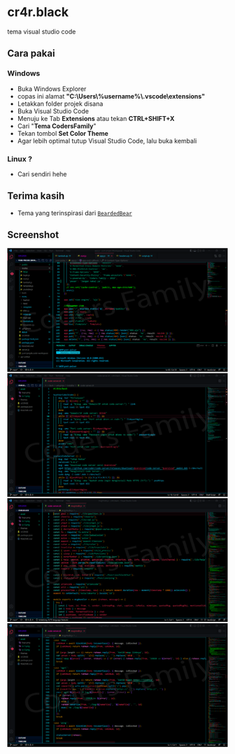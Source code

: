 # cr4r.black
tema visual studio code

## Cara pakai
### Windows
- Buka Windows Explorer
- copas ini alamat <b>"C:\Users\\%username%\\.vscode\extensions\"</b>
- Letakkan folder projek disana
- Buka Visual Studio Code
- Menuju ke Tab <b>Extensions</b> atau tekan <b>CTRL+SHIFT+X</b>
- Cari "<b>Tema CodersFamily</b>"
- Tekan tombol <b>Set Color Theme</b>
- Agar lebih optimal tutup Visual Studio Code, lalu buka kembali

### Linux ?
- Cari sendiri hehe

## Terima kasih
- Tema yang terinspirasi dari [`BeardedBear`](https://github.com/BeardedBear/bearded-theme)

## Screenshot
<img weight="500" src="https://github.com/cr4r/cr4r.black/raw/main/asset/ss-1.png" alt="SS-1"/>
<img weight="500" src="https://github.com/cr4r/cr4r.black/raw/main/asset/ss-2.png" alt="SS-2"/>
<img weight="500" src="https://github.com/cr4r/cr4r.black/raw/main/asset/ss-3.png" alt="SS-3"/>
<img weight="500" src="https://github.com/cr4r/cr4r.black/raw/main/asset/ss-4.png" alt="SS-4"/>
